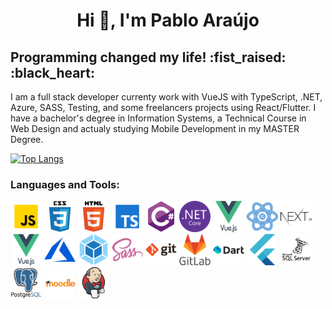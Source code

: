<h1 align="center">Hi 👋, I'm Pablo Araújo</h1>
<h2>Programming changed my life! :fist_raised: :black_heart: </h2>
<p font size="5">I am a full stack developer currenty work with VueJS with TypeScript, .NET, Azure, SASS, Testing, and some freelancers projects using React/Flutter. I have a bachelor's degree in Information Systems, a Technical Course in Web Design and actualy studying Mobile Development in my MASTER Degree.</p>

[![Top Langs](https://github-readme-stats.vercel.app/api/top-langs/?username=Pablofr10&layout=compact)](https://github.com/Pablofr10/github-readme-stats)

<h3 align="left">Languages and Tools:</h3>
<p align="left"> 
    <img src="./icons/javascript.png" width="50" title="JavaScript">
    <img src="./icons/css3.svg" width="50" title="CSS3">
    <img src="./icons/html5.svg" width="50" title="HTML5">
    <img src="./icons/typescript.png" width="50" title="TypeScript">
    <img src="./icons/csharp.svg" width="50" title="CSharp">
    <img src="./icons/dotnetcore.svg" width="50" title="DotNet">
    <img src="./icons/vuejs.svg" width="50" title="VueJS">
    <img src="./icons/react.png" width="50" title="ReactJS">
    <img src="./icons/nextjs.svg" width="50" title="NextJS">
    <img src="./icons/vuejs.svg" width="50" title="VueJS">
    <img src="./icons/azure.svg" width="50" title="Azure">
    <img src="./icons/webpack.svg" width="50" title="WebPack">
    <img src="./icons/sass.svg" width="50" title="SASS">
    <img src="./icons/git.svg" width="50" title="Git">
    <img src="./icons/gitlab.svg" width="50" title="GitLab">
    <img src="./icons/dart.svg" width="50" title="Dart">
    <img src="./icons/flutter.svg" width="50" title="Flutter">
    <img src="./icons/sqlserver.svg" width="50" title="SqlServer">
    <img src="./icons/postgresql.svg" width="50" title="PostgreSql">
    <img src="./icons/moodle.svg" width="50" title="Moodle">
    <img src="./icons/jenkins.svg" width="50" title="Jenkins">
 </p>
